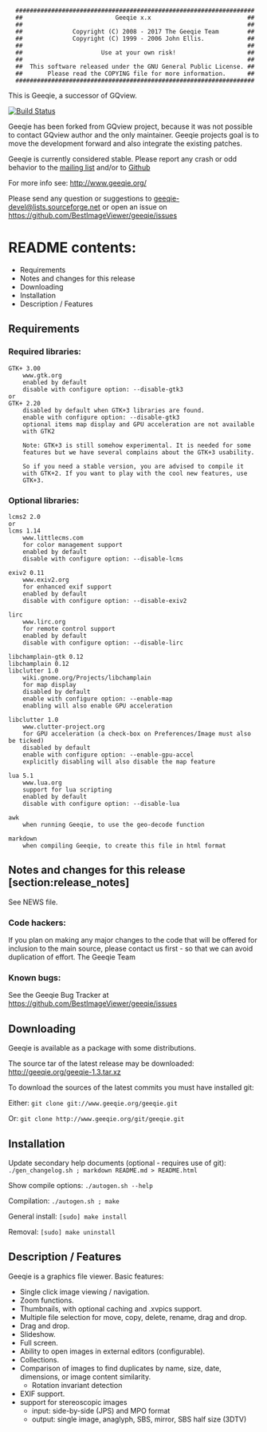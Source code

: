       ###################################################################
      ##                          Geeqie x.x                           ##
      ##                                                               ##
      ##              Copyright (C) 2008 - 2017 The Geeqie Team        ##
      ##              Copyright (C) 1999 - 2006 John Ellis.            ##
      ##                                                               ##
      ##                      Use at your own risk!                    ##
      ##                                                               ##
      ##  This software released under the GNU General Public License. ##
      ##       Please read the COPYING file for more information.      ##
      ###################################################################

This is Geeqie, a successor of GQview.

[![Build Status](https://api.travis-ci.org/BestImageViewer/geeqie.svg?branch=master)](https://travis-ci.org/BestImageViewer/geeqie)

Geeqie has been forked from GQview project, because it was not possible to
contact GQview author and the only maintainer. Geeqie projects goal is to move
the development forward and also integrate the existing patches.

Geeqie is currently considered stable. Please report any crash or odd behavior
to the [mailing list](https://lists.sourceforge.net/lists/listinfo/geeqie-devel)
and/or to [Github](https://github.com/BestImageViewer/geeqie/issues)

For more info see: <http://www.geeqie.org/>

Please send any question or suggestions to <geeqie-devel@lists.sourceforge.net> or
open an issue on <https://github.com/BestImageViewer/geeqie/issues>

# README contents:

* Requirements
* Notes and changes for this release
* Downloading
* Installation
* Description / Features

## Requirements

### Required libraries:
    GTK+ 3.00
        www.gtk.org
        enabled by default
        disable with configure option: --disable-gtk3
    or
    GTK+ 2.20
        disabled by default when GTK+3 libraries are found.
        enable with configure option: --disable-gtk3
        optional items map display and GPU acceleration are not available
        with GTK2

        Note: GTK+3 is still somehow experimental. It is needed for some
        features but we have several complains about the GTK+3 usability.

        So if you need a stable version, you are advised to compile it
        with GTK+2. If you want to play with the cool new features, use
        GTK+3.

### Optional libraries:
    lcms2 2.0
    or
    lcms 1.14
        www.littlecms.com
        for color management support
        enabled by default
        disable with configure option: --disable-lcms

    exiv2 0.11
        www.exiv2.org
        for enhanced exif support
        enabled by default
        disable with configure option: --disable-exiv2

    lirc
        www.lirc.org
        for remote control support
        enabled by default
        disable with configure option: --disable-lirc

    libchamplain-gtk 0.12
    libchamplain 0.12
    libclutter 1.0
        wiki.gnome.org/Projects/libchamplain
        for map display
        disabled by default
        enable with configure option: --enable-map
        enabling will also enable GPU acceleration

    libclutter 1.0
        www.clutter-project.org
        for GPU acceleration (a check-box on Preferences/Image must also be ticked)
        disabled by default
        enable with configure option: --enable-gpu-accel
        explicitly disabling will also disable the map feature

    lua 5.1
        www.lua.org
        support for lua scripting
        enabled by default
        disable with configure option: --disable-lua

    awk
        when running Geeqie, to use the geo-decode function

    markdown
        when compiling Geeqie, to create this file in html format


## Notes and changes for this release            [section:release_notes]

See NEWS file.

### Code hackers:

If you plan on making any major changes to the code that will be offered for
inclusion to the main source, please contact us first - so that we can avoid
duplication of effort.
                                                         The Geeqie Team

### Known bugs:

See the Geeqie Bug Tracker at <https://github.com/BestImageViewer/geeqie/issues>


## Downloading

Geeqie is available as a package with some distributions.

The source tar of the latest release may be downloaded: <http://geeqie.org/geeqie-1.3.tar.xz>

To download the sources of the latest commits you must have installed git:

Either: `git clone git://www.geeqie.org/geeqie.git`

Or: `git clone http://www.geeqie.org/git/geeqie.git`


## Installation

Update secondary help documents (optional -  requires use of git):
        `./gen_changelog.sh ; markdown README.md > README.html`

Show compile options: `./autogen.sh --help`

Compilation: `./autogen.sh ; make`

General install: `[sudo] make install`

Removal: `[sudo] make uninstall`

## Description / Features

Geeqie is a graphics file viewer. Basic features:

* Single click image viewing / navigation.
* Zoom functions.
* Thumbnails, with optional caching and .xvpics support.
* Multiple file selection for move, copy, delete, rename, drag and drop.
* Drag and drop.
* Slideshow.
* Full screen.
* Ability to open images in external editors (configurable).
* Collections.
* Comparison of images to find duplicates by name, size, date, dimensions, or image content similarity.
    * Rotation invariant detection
* EXIF support.
* support for stereoscopic images
    * input: side-by-side (JPS) and MPO format
    * output: single image, anaglyph, SBS, mirror, SBS half size (3DTV)

